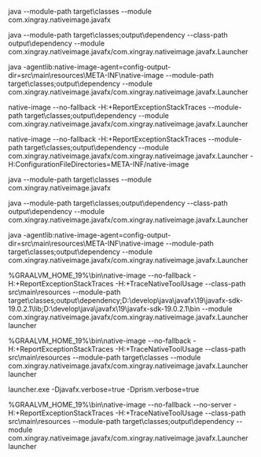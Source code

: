 java --module-path target\classes --module com.xingray.nativeimage.javafx


java --module-path target\classes;output\dependency --class-path output\dependency --module com.xingray.nativeimage.javafx/com.xingray.nativeimage.javafx.Launcher

java -agentlib:native-image-agent=config-output-dir=src\main\resources\META-INF\native-image --module-path target\classes;output\dependency --module com.xingray.nativeimage.javafx/com.xingray.nativeimage.javafx.Launcher



native-image --no-fallback -H:+ReportExceptionStackTraces --module-path target\classes;output\dependency --module com.xingray.nativeimage.javafx/com.xingray.nativeimage.javafx.Launcher


native-image --no-fallback -H:+ReportExceptionStackTraces --module-path target\classes;output\dependency --module com.xingray.nativeimage.javafx/com.xingray.nativeimage.javafx.Launcher -H:ConfigurationFileDirectories=META-INF/native-image



java --module-path target\classes --module com.xingray.nativeimage.javafx


java --module-path target\classes;output\dependency --class-path output\dependency --module com.xingray.nativeimage.javafx/com.xingray.nativeimage.javafx.Launcher

java -agentlib:native-image-agent=config-output-dir=src\main\resources\META-INF\native-image --module-path target\classes;output\dependency --module com.xingray.nativeimage.javafx/com.xingray.nativeimage.javafx.Launcher

%GRAALVM_HOME_19%\bin\native-image --no-fallback -H:+ReportExceptionStackTraces -H:+TraceNativeToolUsage --class-path src\main\resources --module-path target\classes;output\dependency;D:\develop\java\javafx\19\javafx-sdk-19.0.2.1\lib;D:\develop\java\javafx\19\javafx-sdk-19.0.2.1\bin --module com.xingray.nativeimage.javafx/com.xingray.nativeimage.javafx.Launcher launcher

%GRAALVM_HOME_19%\bin\native-image --no-fallback -H:+ReportExceptionStackTraces -H:+TraceNativeToolUsage --class-path src\main\resources --module-path target\classes  --module com.xingray.nativeimage.javafx/com.xingray.nativeimage.javafx.Launcher launcher


launcher.exe -Djavafx.verbose=true -Dprism.verbose=true


%GRAALVM_HOME_19%\bin\native-image --no-fallback --no-server -H:+ReportExceptionStackTraces -H:+TraceNativeToolUsage --class-path src\main\resources --module-path target\classes;output\dependency  --module com.xingray.nativeimage.javafx/com.xingray.nativeimage.javafx.Launcher launcher